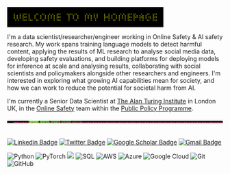 <img src="https://github.com/angusrw/angusrw/blob/aef34840a03f397bfdefa39f11b32368541a4e58/img/welcome2.gif" alt="Welcome" align="center" width=365>

I'm a data scientist/researcher/engineer working in Online Safety & AI safety research. My work spans training language models to detect harmful content, applying the results of ML research to analyse social media data, developing safety evaluations, and building platforms for deploying models for inference at scale and analysing results, collaborating with social scientists and policymakers alongside other researchers and engineers. I'm interested in exploring what growing AI capabilities mean for society, and how we can work to reduce the potential for societal harm from AI.

I'm currently a Senior Data Scientist at [The Alan Turing Institute](https://www.turing.ac.uk/) in London UK, in the [Online Safety](https://www.turing.ac.uk/research/research-programmes/public-policy/public-policy-themes/online-safety) team within the [Public Policy Programme](https://www.turing.ac.uk/research/research-programmes/public-policy).

<div align="center">
<img src="https://github.com/angusrw/angusrw/blob/aef34840a03f397bfdefa39f11b32368541a4e58/img/slidbar.gif" alt=None align="center" width=1000>
</div>

<br>

[![Linkedin Badge](https://img.shields.io/badge/-arw-blue?style=flat-square&logo=Linkedin&logoColor=white&link=https://www.linkedin.com/in/arw/)](https://www.linkedin.com/in/arw/)
[![Twitter Badge](https://img.shields.io/badge/-angusrw4-00acee?style=flat-square&logo=Twitter&logoColor=white)](https://twitter.com/angusrw4)
[![Google Scholar Badge](https://img.shields.io/badge/Google%20Scholar-4285F4.svg?style=flat&logo=Google-Scholar&logoColor=white)](https://scholar.google.com/citations?view_op=list_works&hl=en&authuser=1&user=lzWTqEcAAAAJ&gmla=AKKJWFdVJaBTw37pj4DoyGoXU5IalgpJEwbEeMpv6p38qkbB3ASG_jl7FBVmWPYHWhAQpJwZ4tnkCi_pUdiHdgbFXjSHV8dCSzUoFMWZjyP1WOk)
[![Gmail Badge](https://img.shields.io/badge/-angusrwilliams-c14438?style=flat&logo=Gmail&logoColor=white)](mailto:angusrwilliams@gmail.com)


![Python](https://img.shields.io/badge/-Python-black?style=flat-square&logo=Python)
![PyTorch](https://img.shields.io/badge/-PyTorch-000?&logo=PyTorch)
![](https://img.shields.io/badge/-🤗%20HF%20Transformers-black)
![SQL](https://img.shields.io/badge/-SQL-000?&logo=MySQL)
![AWS](https://img.shields.io/badge/-AWS-000?&logo=Amazon-AWS&logoColor=F90)
![Azure](https://img.shields.io/badge/Azure-black?style=flat-square&logo=microsoft-azure)
![Google Cloud](https://img.shields.io/badge/GCP-black?style=flat-square&logo=google-cloud)
![Git](https://img.shields.io/badge/-Git-black?style=flat-square&logo=git)
![GitHub](https://img.shields.io/badge/-GitHub-black?style=flat-square&logo=github)


